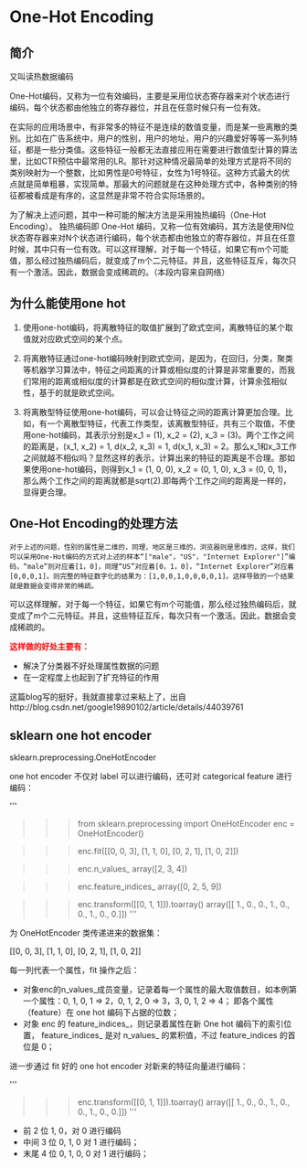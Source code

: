 
# One-Hot Encoding

## 简介
又叫读热数据编码

One-Hot编码，又称为一位有效编码，主要是采用位状态寄存器来对个状态进行编码，每个状态都由他独立的寄存器位，并且在任意时候只有一位有效。


在实际的应用场景中，有非常多的特征不是连续的数值变量，而是某一些离散的类别。比如在广告系统中，用户的性别，用户的地址，用户的兴趣爱好等等一系列特征，都是一些分类值。这些特征一般都无法直接应用在需要进行数值型计算的算法里，比如CTR预估中最常用的LR。那针对这种情况最简单的处理方式是将不同的类别映射为一个整数，比如男性是0号特征，女性为1号特征。这种方式最大的优点就是简单粗暴，实现简单。那最大的问题就是在这种处理方式中，各种类别的特征都被看成是有序的，这显然是非常不符合实际场景的。

为了解决上述问题，其中一种可能的解决方法是采用独热编码（One-Hot Encoding）。
独热编码即 One-Hot 编码，又称一位有效编码，其方法是使用N位状态寄存器来对N个状态进行编码，每个状态都由他独立的寄存器位，并且在任意时候，其中只有一位有效。可以这样理解，对于每一个特征，如果它有m个可能值，那么经过独热编码后，就变成了m个二元特征。并且，这些特征互斥，每次只有一个激活。因此，数据会变成稀疏的。（本段内容来自网络）

## 为什么能使用one hot

1. 使用one-hot编码，将离散特征的取值扩展到了欧式空间，离散特征的某个取值就对应欧式空间的某个点。

2. 将离散特征通过one-hot编码映射到欧式空间，是因为，在回归，分类，聚类等机器学习算法中，特征之间距离的计算或相似度的计算是非常重要的，而我们常用的距离或相似度的计算都是在欧式空间的相似度计算，计算余弦相似性，基于的就是欧式空间。

3. 将离散型特征使用one-hot编码，可以会让特征之间的距离计算更加合理。比如，有一个离散型特征，代表工作类型，该离散型特征，共有三个取值，不使用one-hot编码，其表示分别是x_1 = (1), x_2 = (2), x_3 = (3)。两个工作之间的距离是，(x_1, x_2) = 1, d(x_2, x_3) = 1, d(x_1, x_3) = 2。那么x_1和x_3工作之间就越不相似吗？显然这样的表示，计算出来的特征的距离是不合理。那如果使用one-hot编码，则得到x_1 = (1, 0, 0), x_2 = (0, 1, 0), x_3 = (0, 0, 1)，那么两个工作之间的距离就都是sqrt(2).即每两个工作之间的距离是一样的，显得更合理。


## One-Hot Encoding的处理方法
>
    对于上述的问题，性别的属性是二维的，同理，地区是三维的，浏览器则是思维的，这样，我们可以采用One-Hot编码的方式对上述的样本“["male"，"US"，"Internet Explorer"]”编码，“male”则对应着[1，0]，同理“US”对应着[0，1，0]，“Internet Explorer”对应着[0,0,0,1]。则完整的特征数字化的结果为：[1,0,0,1,0,0,0,0,1]。这样导致的一个结果就是数据会变得非常的稀疏。

可以这样理解，对于每一个特征，如果它有m个可能值，那么经过独热编码后，就变成了m个二元特征。并且，这些特征互斥，每次只有一个激活。因此，数据会变成稀疏的。

**<font color=red>这样做的好处主要有：</font>**<br>

* 解决了分类器不好处理属性数据的问题
* 在一定程度上也起到了扩充特征的作用

这篇blog写的挺好，我就直接拿过来粘上了，出自http://blog.csdn.net/google19890102/article/details/44039761


## sklearn one hot encoder

sklearn.preprocessing.OneHotEncoder

one hot encoder 不仅对 label 可以进行编码，还可对 categorical feature 进行编码：

'''
>>> from sklearn.preprocessing import OneHotEncoder
>>> enc = OneHotEncoder()

>>> enc.fit([[0, 0, 3], [1, 1, 0], [0, 2, 1], [1, 0, 2]])  

>>> enc.n_values_
array([2, 3, 4])

>>> enc.feature_indices_
array([0, 2, 5, 9])

>>> enc.transform([[0, 1, 1]]).toarray()
array([[ 1.,  0.,  0.,  1.,  0.,  0.,  1.,  0.,  0.]])
'''


为 OneHotEncoder 类传递进来的数据集：

[[0, 0, 3],
[1, 1, 0],
[0, 2, 1],
[1, 0, 2]]

每一列代表一个属性，fit 操作之后：

* 对象enc的n_values_成员变量，记录着每一个属性的最大取值数目，如本例第一个属性：0, 1, 0, 1 ⇒ 2，0, 1, 2, 0 ⇒ 3，3, 0, 1, 2 ⇒ 4； 即各个属性（feature）在 one hot 编码下占据的位数；
* 对象 enc 的 feature_indices_，则记录着属性在新 One hot 编码下的索引位置，
feature_indices_ 是对 n_values_ 的累积值，不过 feature_indices 的首位是 0；

进一步通过 fit 好的 one hot encoder 对新来的特征向量进行编码：

'''
>>> enc.transform([[0, 1, 1]]).toarray()
array([[ 1.,  0.,  0.,  1.,  0.,  0.,  1.,  0.,  0.]])
'''

* 前 2 位 1, 0，对 0 进行编码
* 中间 3 位 0, 1, 0 对 1 进行编码；
* 末尾 4 位 0, 1, 0, 0 对 1 进行编码；
